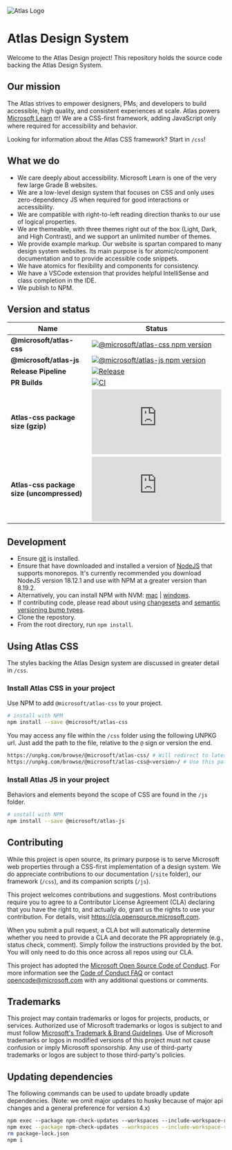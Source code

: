 ![Atlas Logo](./atlas-light.svg)

# Atlas Design System

Welcome to the Atlas Design project! This repository holds the source code backing the Atlas Design System.

## Our mission

The Atlas strives to empower designers, PMs, and developers to build accessible, high quality, and consistent experiences at scale. Atlas powers [Microsoft Learn](https://learn.microsoft.com) 🤓! We are a CSS-first framework, adding JavaScript only where required for accessibility and behavior.

Looking for information about the Atlas CSS framework? Start in `/css`!

## What we do

- We care deeply about accessibility. Microsoft Learn is one of the very few large Grade B websites.
- We are a low-level design system that focuses on CSS and only uses zero-dependency JS when required for good interactions or accessibility.
- We are compatible with right-to-left reading direction thanks to our use of logical properties.
- We are themeable, with three themes right out of the box (Light, Dark, and High Contrast), and we support an unlimited number of themes.
- We provide example markup. Our website is spartan compared to many design system websites. Its main purpose is for atomic/component documentation and to provide accessible code snippets.
- We have atomics for flexibility and components for consistency.
- We have a VSCode extension that provides helpful IntelliSense and class completion in the IDE.
- We publish to NPM.

## Version and status

| Name                                      | Status                                                                                                                                                                   |
| ----------------------------------------- | ------------------------------------------------------------------------------------------------------------------------------------------------------------------------ |
| **@microsoft/atlas-css**                  | [![@microsoft/atlas-css npm version](https://badge.fury.io/js/%40microsoft%2Fatlas-css.svg)](https://badge.fury.io/js/%40microsoft%2Fatlas-css)                          |
| **@microsoft/atlas-js**                   | [![@microsoft/atlas-js npm version](https://badge.fury.io/js/%40microsoft%2Fatlas-js.svg)](https://badge.fury.io/js/%40microsoft%2Fatlas-js)                             |
| **Release Pipeline**                      | [![Release](https://github.com/microsoft/atlas-design/actions/workflows/release.yml/badge.svg)](https://github.com/microsoft/atlas-design/actions/workflows/release.yml) |
| **PR Builds**                             | [![CI](https://github.com/microsoft/atlas-design/actions/workflows/main.yml/badge.svg?event=push)](https://github.com/microsoft/atlas-design/actions/workflows/main.yml) |
| **Atlas-css package size (gzip)**         | ![Atlas-css package size (gzip)](https://img.badgesize.io/https:/unpkg.com/@microsoft/atlas-css/dist/index.css?label=css%20gzip%20size&compression=gzip)                 |
| **Atlas-css package size (uncompressed)** | ![Atlas-css package size (uncompressed)](<https://img.badgesize.io/https:/unpkg.com/@microsoft/atlas-css/dist/index.css?label=css%20size%20(uncompressed)>)              |

## Development

- Ensure [git](https://git-scm.com/) is installed.
- Ensure that have downloaded and installed a version of [NodeJS](https://nodejs.org/en/download/releases/) that supports monorepos. It's currently recommended you download NodeJS version 18.12.1 and use with NPM at a greater version than 8.19.2.
- Alternatively, you can install NPM with NVM: [mac](https://github.com/nvm-sh/nvm) | [windows](https://github.com/coreybutler/nvm-windows).
- If contributing code, please read about using [changesets](https://github.com/atlassian/changesets) and [semantic versioning bump types](https://semver.org/).
- Clone the repostory.
- From the root directory, run `npm install`.

## Using Atlas CSS

The styles backing the Atlas Design system are discussed in greater detail in `/css`.

### Install Atlas CSS in your project

Use NPM to add `@microsoft/atlas-css` to your project.

```sh
# install with NPM
npm install --save @microsoft/atlas-css
```

You may access any file within the `/css` folder using the following UNPKG url. Just add the path to the file, relative to the `@` sign or version the end.

```sh
https://unpkg.com/browse/@microsoft/atlas-css/ # Will redirect to latest version
https://unpkg.com/browse/@microsoft/atlas-css@<version>/ # Use this pattern on your page
```

### Install Atlas JS in your project

Behaviors and elements beyond the scope of CSS are found in the `/js` folder.

```sh
# install with NPM
npm install --save @microsoft/atlas-js
```

## Contributing

While this project is open source, its primary purpose is to serve Microsoft web properties through a CSS-first implementation of a design system. We do appreciate contributions to our documentation (`/site` folder), our framework (`/css`), and its companion scripts (`/js`).

This project welcomes contributions and suggestions. Most contributions require you to agree to a
Contributor License Agreement (CLA) declaring that you have the right to, and actually do, grant us
the rights to use your contribution. For details, visit https://cla.opensource.microsoft.com.

When you submit a pull request, a CLA bot will automatically determine whether you need to provide
a CLA and decorate the PR appropriately (e.g., status check, comment). Simply follow the instructions
provided by the bot. You will only need to do this once across all repos using our CLA.

This project has adopted the [Microsoft Open Source Code of Conduct](https://opensource.microsoft.com/codeofconduct/).
For more information see the [Code of Conduct FAQ](https://opensource.microsoft.com/codeofconduct/faq/) or
contact [opencode@microsoft.com](mailto:opencode@microsoft.com) with any additional questions or comments.

## Trademarks

This project may contain trademarks or logos for projects, products, or services. Authorized use of Microsoft
trademarks or logos is subject to and must follow
[Microsoft's Trademark & Brand Guidelines](https://www.microsoft.com/en-us/legal/intellectualproperty/trademarks/usage/general).
Use of Microsoft trademarks or logos in modified versions of this project must not cause confusion or imply Microsoft sponsorship.
Any use of third-party trademarks or logos are subject to those third-party's policies.

## Updating dependencies

The following commands can be used to update broadly update dependencies. (Note: we omit major updates to husky because of major api changes and a general preference for version 4.x)

```sh
npm exec --package npm-check-updates --workspaces --include-workspace-root -- npm-check-updates --upgrade --reject husky
npm exec --package npm-check-updates --workspaces --include-workspace-root -- npm-check-updates --upgrade --target minor
rm package-lock.json
npm i
```
